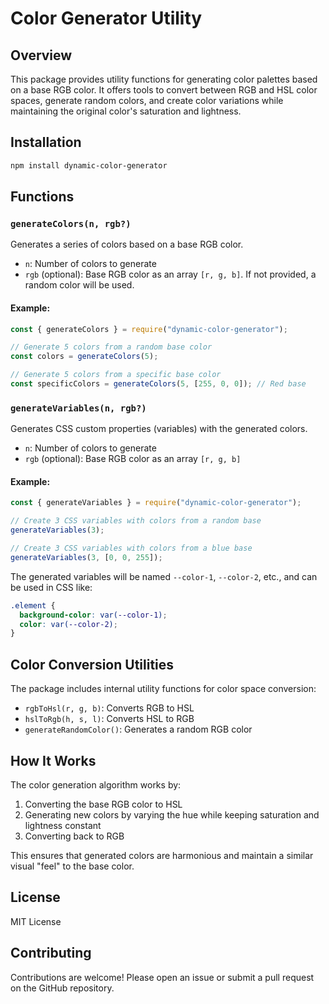 # Color Generator Utility

## Overview

This package provides utility functions for generating color palettes based on a base RGB color. It offers tools to convert between RGB and HSL color spaces, generate random colors, and create color variations while maintaining the original color's saturation and lightness.

## Installation

```bash
npm install dynamic-color-generator
```

## Functions

### `generateColors(n, rgb?)`

Generates a series of colors based on a base RGB color.

- `n`: Number of colors to generate
- `rgb` (optional): Base RGB color as an array `[r, g, b]`. If not provided, a random color will be used.

#### Example:

```javascript
const { generateColors } = require("dynamic-color-generator");

// Generate 5 colors from a random base color
const colors = generateColors(5);

// Generate 5 colors from a specific base color
const specificColors = generateColors(5, [255, 0, 0]); // Red base
```

### `generateVariables(n, rgb?)`

Generates CSS custom properties (variables) with the generated colors.

- `n`: Number of colors to generate
- `rgb` (optional): Base RGB color as an array `[r, g, b]`

#### Example:

```javascript
const { generateVariables } = require("dynamic-color-generator");

// Create 3 CSS variables with colors from a random base
generateVariables(3);

// Create 3 CSS variables with colors from a blue base
generateVariables(3, [0, 0, 255]);
```

The generated variables will be named `--color-1`, `--color-2`, etc., and can be used in CSS like:

```css
.element {
  background-color: var(--color-1);
  color: var(--color-2);
}
```

## Color Conversion Utilities

The package includes internal utility functions for color space conversion:

- `rgbToHsl(r, g, b)`: Converts RGB to HSL
- `hslToRgb(h, s, l)`: Converts HSL to RGB
- `generateRandomColor()`: Generates a random RGB color

## How It Works

The color generation algorithm works by:

1. Converting the base RGB color to HSL
2. Generating new colors by varying the hue while keeping saturation and lightness constant
3. Converting back to RGB

This ensures that generated colors are harmonious and maintain a similar visual "feel" to the base color.

## License

MIT License

## Contributing

Contributions are welcome! Please open an issue or submit a pull request on the GitHub repository.
